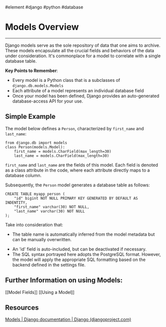 
#element #django #python #database



# Models Overview
____________________________________________________
Django models serve as the sole repository of data that one aims to archive. These models encapsulate all the crucial fields and behaviors of the data under consideration. It's commonplace for a model to correlate with a single database table.

__Key Points to Remember__:
* Every model is a Python class that is a subclasses of  `django.db.models.Models`
* Each attribute of a model represents an individual database field
* Once your model has been defined, Django provides an auto-generated database-access API for your use.



## Simple Example

The model below defines a `Person`, characterized by `first_name` and` last_name`:
```
from django.db import models
class Person(models.Model):
	first_name = models.CharField(max_length=30)
	last_name = models.CharField(max_length=30)
```
`first_name` and `last_name` are the fields of this model. Each field is denoted as a class attribute in the code, where each attribute directly maps to a database column.


Subsequently, the `Person` model generates a database table as follows:
```
CREATE TABLE myapp_person (
	"id" bigint NOT NULL PRIMARY KEY GENERATED BY DEFAULT AS INDENTITY,
	"first_name" varchar(30) NOT NULL,
	"last_name" varchar(30) NOT NULL
);
```
Take into consideration that:
* The table name is automatically inferred from the model metadata but can be manually overwritten.
- An 'id' field is auto-included, but can be deactivated if necessary.
- The SQL syntax portrayed here adopts the PostgreSQL format. However, the model will apply the appropriate SQL formatting based on the backend defined in the settings file.

## Further Information on using Models:
[[Model Fields]]
[[Using a Model]] 


## Resources
[Models | Django documentation | Django (djangoproject.com)](https://docs.djangoproject.com/en/4.2/topics/db/models/)